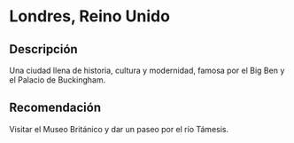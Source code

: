 # Londres, Reino Unido

## Descripción
Una ciudad llena de historia, cultura y modernidad, famosa por el Big Ben y el Palacio de Buckingham.

## Recomendación
Visitar el Museo Británico y dar un paseo por el río Támesis.